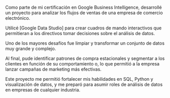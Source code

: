 Como parte de mi certificación en Google Business Intelligence, desarrollé un proyecto para analizar los flujos de ventas de una empresa de comercio electrónico. 

Utilicé [Google Data Studio] para crear cuadros de mando interactivos que permitieran a los directivos tomar decisiones sobre el análisis de datos. 


Uno de los mayores desafíos fue limpiar y transformar un conjunto de datos muy grande y complejo.

Al final, pude identificar patrones de compra estacionales y segmentar a los clientes en función de su comportamiento o, lo que permitió a la empresa lanzar campañas de marketing más efectivas. 

Este proyecto me permitió fortalecer mis habilidades en SQL, Python y visualización de datos, y me preparó para asumir roles de análisis de datos en empresas de cualquier industria.
